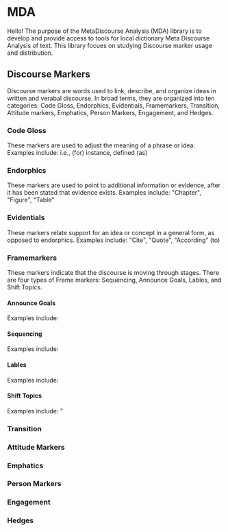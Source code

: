 # MDA

Hello!
The purpose of the MetaDiscourse Analysis (MDA) library is to develop and provide access to tools for local dictionary Meta Discourse Analysis of text. This library focues on studying Discourse marker usage and distribution. 

## Discourse Markers
Discourse markers are words used to link, describe, and organize ideas in written and verabal discourse. In broad terms, they are organized into ten categories: Code Gloss, Endorphics, Evidentials, Framemarkers, Transition, Attitude markers, Emphatics, Person Markers, Engagement, and Hedges. 

### Code Gloss
These markers are used to adjust the meaning of a phrase or idea. 
Examples include: i.e., (for) instance, defined (as)
### Endorphics
These markers are used to point to additional information or evidence, after it has been stated that evidence exists. 
Examples include: "Chapter", "Figure", "Table"
### Evidentials
These markers relate support for an idea or concept in a general form, as opposed to endorphics.
Examples include: "Cite", "Quote", "According" (to)
### Framemarkers
These markers indicate that the discourse is moving through stages. There are four types of Frame markers: Sequencing, Announce Goals, Lables, and Shift Topics. 
#### Announce Goals
Examples include:
#### Sequencing
Examples include:
#### Lables
Examples include:
#### Shift Topics
Examples include: "
### Transition

### Attitude Markers

### Emphatics

### Person Markers

### Engagement

### Hedges

